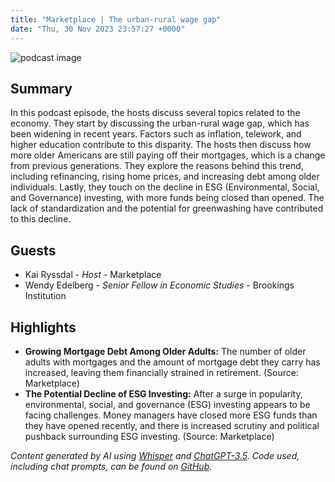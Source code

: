 ```yaml
---
title: "Marketplace | The urban-rural wage gap"
date: "Thu, 30 Nov 2023 23:57:27 +0000"
---
```


![podcast image](https://www.marketplace.org/wp-content/uploads/2019/05/MP_show-1.png)

## Summary

In this podcast episode, the hosts discuss several topics related to the economy. They start by discussing the urban-rural wage gap, which has been widening in recent years. Factors such as inflation, telework, and higher education contribute to this disparity. The hosts then discuss how more older Americans are still paying off their mortgages, which is a change from previous generations. They explore the reasons behind this trend, including refinancing, rising home prices, and increasing debt among older individuals. Lastly, they touch on the decline in ESG (Environmental, Social, and Governance) investing, with more funds being closed than opened. The lack of standardization and the potential for greenwashing have contributed to this decline.

## Guests

- Kai Ryssdal - _Host_ - Marketplace
- Wendy Edelberg - _Senior Fellow in Economic Studies_ - Brookings Institution

## Highlights

- **Growing Mortgage Debt Among Older Adults:** The number of older adults with mortgages and the amount of mortgage debt they carry has increased, leaving them financially strained in retirement. (Source: Marketplace)
- **The Potential Decline of ESG Investing:** After a surge in popularity, environmental, social, and governance (ESG) investing appears to be facing challenges. Money managers have closed more ESG funds than they have opened recently, and there is increased scrutiny and political pushback surrounding ESG investing. (Source: Marketplace)

_Content generated by AI using [Whisper](https://openai.com/research/whisper) and [ChatGPT-3.5](https://openai.com/blog/chatgpt). Code used, including chat prompts, can be found on [GitHub](https://github.com/dustinbrownman/podcast-parser/blob/main/app/functions.py)._
